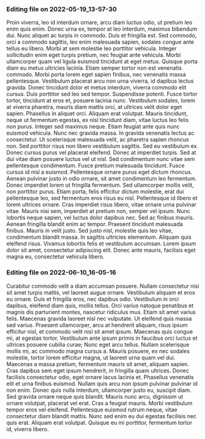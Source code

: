 

### Editing file on 2022-05-19_13-57-30

Proin viverra, leo id interdum ornare, arcu diam luctus odio, ut pretium leo enim quis enim. Donec urna ex, tempor at leo interdum, maximus bibendum dui. Nunc aliquet ac turpis in commodo. Duis et fringilla est. Sed commodo, orci a commodo sagittis, leo enim malesuada sapien, sodales congue ante tellus eu libero. Morbi at sem molestie leo porttitor vehicula. Integer sollicitudin enim eget turpis pretium, nec feugiat ante vehicula.
Morbi ullamcorper quam vel ligula euismod tincidunt at eget metus. Quisque porta diam eu metus ultricies lacinia. Etiam semper tortor non est venenatis commodo. Morbi porta lorem eget sapien finibus, nec venenatis massa pellentesque. Vestibulum placerat arcu non urna viverra, id dapibus lectus gravida. Donec tincidunt dolor et metus interdum, viverra commodo elit cursus. Duis porttitor sed leo sed tempor. Suspendisse potenti. Fusce tortor tortor, tincidunt at eros et, posuere lacinia nunc. Vestibulum sodales, lorem at viverra pharetra, mauris diam mattis orci, at ultrices velit dolor eget sapien. Phasellus in aliquet orci.
Aliquam erat volutpat. Mauris tincidunt, neque ut fermentum egestas, ex nisl tincidunt diam, vitae luctus leo felis non purus. Integer sed maximus neque. Etiam feugiat ante quis nunc euismod vehicula. Nunc nec gravida massa. In gravida venenatis lectus ac consectetur. Ut scelerisque malesuada velit, ac pharetra sapien rhoncus non. Sed porttitor risus non libero vestibulum sagittis. Sed eu vestibulum ex. Donec cursus purus vel placerat eleifend. Donec at imperdiet turpis. Sed at dui vitae diam posuere luctus vel ut nisl.
Sed condimentum nunc vitae sem pellentesque condimentum. Fusce pretium malesuada tincidunt. Fusce cursus id nisl a euismod. Pellentesque ornare purus eget dictum rhoncus. Aenean pulvinar justo in odio ornare, sit amet condimentum leo fermentum. Donec imperdiet lorem ut fringilla fermentum. Sed ullamcorper mollis velit, non porttitor purus. Etiam porta, felis efficitur dictum molestie, erat dui pellentesque leo, sed fermentum eros risus eu nisl. Pellentesque id libero et lorem ultrices ornare. Cras imperdiet risus libero, vitae ornare urna pulvinar vitae. Mauris nisi sem, imperdiet at pretium non, semper vel ipsum. Nunc lobortis neque sapien, vel luctus dolor dapibus nec. Sed ac finibus mauris. Aenean fringilla blandit enim ac tempor.
Praesent tincidunt malesuada finibus. Mauris in velit justo. Sed justo nisl, molestie quis leo vitae, condimentum blandit massa. In sagittis ultricies elementum. Aliquam quis eleifend risus. Vivamus lobortis felis et vestibulum accumsan. Lorem ipsum dolor sit amet, consectetur adipiscing elit. Donec ante mauris, facilisis eget magna eu, consectetur vehicula libero.




### Editing file on 2022-06-10_16-05-16

Curabitur commodo velit a diam accumsan posuere. Nullam consectetur nisi sit amet turpis mattis, vel laoreet augue ornare. Vestibulum aliquam et eros eu ornare. Duis et fringilla eros, nec dapibus odio. Vestibulum in orci dapibus, eleifend diam quis, mollis tellus. Orci varius natoque penatibus et magnis dis parturient montes, nascetur ridiculus mus. Etiam sit amet varius felis. Maecenas gravida laoreet nisl nec vulputate. Ut eleifend quis massa sed varius. Praesent ullamcorper, arcu at hendrerit aliquam, risus ipsum efficitur nisl, et commodo velit nisl sit amet ipsum. Maecenas quis congue mi, at egestas tortor. Vestibulum ante ipsum primis in faucibus orci luctus et ultrices posuere cubilia curae; Nunc eget arcu tellus. Nullam scelerisque mollis mi, ac commodo magna cursus a. Mauris posuere, ex nec sodales molestie, tortor lorem efficitur magna, ut laoreet urna quam vel dui. Maecenas a massa pretium, fermentum mauris sit amet, aliquam sapien.
Cras dapibus sem eget ipsum hendrerit, in fringilla quam ultrices. Donec facilisis consectetur odio, eget ornare lacus lacinia et. Phasellus venenatis elit et urna finibus euismod. Nullam quis arcu non ipsum pulvinar pulvinar id non enim. Donec quis nulla interdum, ullamcorper justo eu, suscipit diam. Sed gravida ornare neque quis blandit. Mauris nunc arcu, dignissim ut ornare volutpat, placerat vel erat. Cras a feugiat mauris. Morbi vestibulum tempor eros vel eleifend. Pellentesque euismod rutrum neque, vitae consectetur diam blandit mattis. Nunc sed enim eu dui egestas facilisis nec quis erat. Aliquam erat volutpat. Quisque eu mi porttitor, fermentum tortor id, viverra libero.


